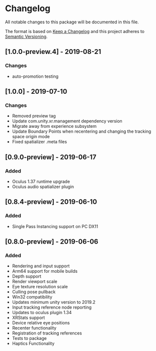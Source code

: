 # Changelog
All notable changes to this package will be documented in this file.

The format is based on [Keep a Changelog](http://keepachangelog.com/en/1.0.0/)
and this project adheres to [Semantic Versioning](http://semver.org/spec/v2.0.0.html).
## [1.0.0-preview.4] - 2019-08-21
### Changes
- auto-promotion testing

## [1.0.0] - 2019-07-10
### Changes
- Removed preview tag
- Update com.unity.xr.management dependency version
- Migrate away from experience subsystem
- Update Boundary Points when recentering and changing the tracking space origin mode
- Fixed spatializer .meta files

## [0.9.0-preview] - 2019-06-17
### Added
- Oculus 1.37 runtime upgrade
- Oculus audio spatializer plugin

## [0.8.4-preview] - 2019-06-10
### Added
- Single Pass Instancing support on PC DX11

## [0.8.0-preview] - 2019-06-06
### Added
- Rendering and input support
- Arm64 support for mobile builds
- Depth support
- Render viewport scale
- Eye texture resolution scale
- Culling pose pullback
- Win32 compatibility
- Updates minimum unity version to 2019.2
- Input tracking reference node reporting
- Updates to oculus plugin 1.34
- XRStats support
- Device relative eye positions
- Recenter functionality
- Registration of tracking references
- Tests to package
- Haptics Functionality
